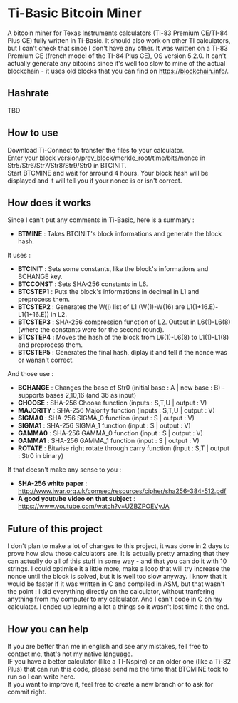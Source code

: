 # Ti-Basic Bitcoin Miner
A bitcoin miner for Texas Instruments calculators (Ti-83 Premium CE/TI-84 Plus CE) fully written in Ti-Basic. It should also work on other TI calculators, but I can't check that since I don't have any other. It was written on a Ti-83 Premium CE (french model of the TI-84 Plus CE), OS version 5.2.0. It can't actually generate any bitcoins since it's well too slow to mine of the actual blockchain - it uses old blocks that you can find on https://blockchain.info/.

## Hashrate
TBD

## How to use
Download Ti-Connect to transfer the files to your calculator.  
Enter your block version/prev_block/merkle_root/time/bits/nonce in Str5/Str6/Str7/Str8/Str9/Str0 in BTCINIT.  
Start BTCMINE and wait for arround 4 hours. Your block hash will be displayed and it will tell you if your nonce is or isn't correct.

## How does it works
Since I can't put any comments in Ti-Basic, here is a summary :

- **BTMINE** : Takes BTCINIT's block informations and generate the block hash.

It uses :
- **BTCINIT** : Sets some constants, like the block's informations and BCHANGE key.
- **BTCCONST** : Sets SHA-256 constants in L6.
- **BTCSTEP1** : Puts the block's informations in decimal in L1 and preprocess them.
- **BTCSTEP2** : Generates the W(j) list of L1 (W(1)-W(16) are L1(1+16.E)-L1(1+16.E)) in L2.
- **BTCSTEP3** : SHA-256 compression function of L2. Output in L6(1)-L6(8) (where the constants were for the second round).
- **BTCSTEP4** : Moves the hash of the block from L6(1)-L6(8) to L1(1)-L1(8) and preprocess them.
- **BTCSTEP5** : Generates the final hash, diplay it and tell if the nonce was or wansn't correct.

And those use : 
- **BCHANGE** : Changes the base of Str0 (initial base : A | new base : B) - supports bases 2,10,16 (and 36 as input)
- **CHOOSE** : SHA-256 Choose function (inputs : S,T,U | output : V)
- **MAJORITY** : SHA-256 Majority function (inputs : S,T,U | output : V)
- **SIGMA0** : SHA-256 SIGMA_0 function (input : S | output : V)
- **SIGMA1** : SHA-256 SIGMA_1 function (input : S | output : V)
- **GAMMA0** : SHA-256 GAMMA_0 function (input : S | output : V)
- **GAMMA1** : SHA-256 GAMMA_1 function (input : S | output : V)
- **ROTATE** : Bitwise right rotate through carry function (input : S,T | output : Str0 in binary)

If that doesn't make any sense to you :
- **SHA-256 white paper** : http://www.iwar.org.uk/comsec/resources/cipher/sha256-384-512.pdf
- **A good youtube video on that subject** : https://www.youtube.com/watch?v=UZBZPOEVyJA

## Future of this project
I don't plan to make a lot of changes to this project, it was done in 2 days to prove how slow those calculators are. It is actually pretty amazing that they can actually do all of this stuff in some way - and that you can do it with 10 strings. I could optimise it a little more, make a loop that will try increase the nonce until the block is solved, but it is well too slow anyway. I know that it would be faster if it was written in C and compiled in ASM, but that wasn't the point : I did everything directly on the calculator, without tranfering anything from my computer to my calculator. And I can't code in C on my calculator. I ended up learning a lot a things so it wasn't lost time it the end.

## How you can help
If you are better than me in english and see any mistakes, fell free to contact me, that's not my native language.  
IF you have a better calculator (like a TI-Nspire) or an older one (like a Ti-82 Plus) that can run this code, please send me the time that BTCMINE took to run so I can write here.  
If you want to improve it, feel free to create a new branch or to ask for commit right.
